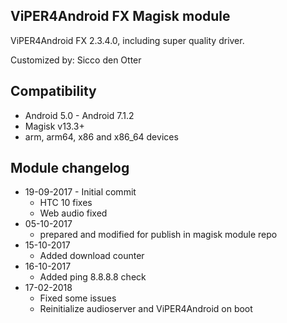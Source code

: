 ## ViPER4Android FX Magisk module

ViPER4Android FX 2.3.4.0, including super quality driver.

Customized by: Sicco den Otter

## Compatibility
* Android 5.0 - Android 7.1.2
* Magisk v13.3+
* arm, arm64, x86 and x86_64 devices

## Module changelog
* 19-09-2017 - Initial commit
	* HTC 10 fixes
	* Web audio fixed
* 05-10-2017
	* prepared and modified for publish in magisk module repo
* 15-10-2017
	* Added download counter
* 16-10-2017
	* Added ping 8.8.8.8 check
* 17-02-2018
	* Fixed some issues
	* Reinitialize audioserver and ViPER4Android on boot